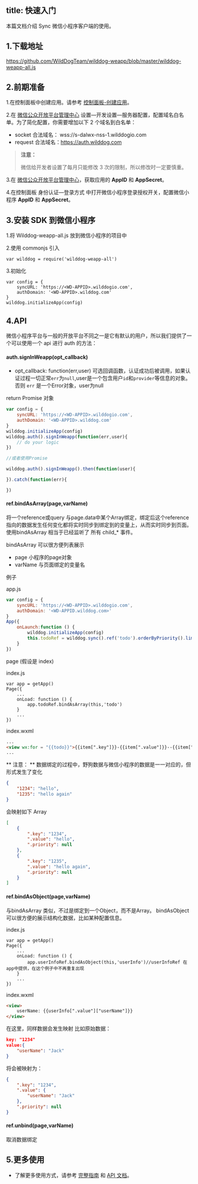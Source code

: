 
title: 快速入门
---

本篇文档介绍  Sync 微信小程序客户端的使用。


## 1.下载地址
https://github.com/WildDogTeam/wilddog-weapp/blob/master/wilddog-weapp-all.js


## 2.前期准备

1.在控制面板中创建应用。请参考 [控制面板-创建应用](/console/creat.html#创建一个野狗应用)。

2.在 [微信公众开放平台管理中心](http://mp.weixin.qq.com/)   设置—开发设置—服务器配置，配置域名白名单。为了简化配置，你需要增加以下 2 个域名到白名单：

- socket 合法域名： wss://s-dalwx-nss-1.wilddogio.com
- request 合法域名：https://auth.wilddog.com


<blockquote class="warning">
  <p><strong>注意：</strong></p>
  微信给开发者设置了每月只能修改 3 次的限制，所以修改时一定要慎重。
</blockquote>


3.在 [微信公众开放平台管理中心](http://mp.weixin.qq.com/)，获取应用的 **AppID** 和 **AppSecret**。
 
4.在控制面板 身份认证—登录方式 中打开微信小程序登录授权开关，配置微信小程序 **AppID** 和 **AppSecret**。



## 3.安装 SDK 到微信小程序

1.将 Wilddog-weapp-all.js 放到微信小程序的项目中

2.使用 commonjs 引入

```
var wilddog = require('wilddog-weapp-all')
```

3.初始化


```
var config = {
    syncURL: 'https://<WD-APPID>.wilddogio.com',
    authDomain: '<WD-APPID>.wilddog.com'
}
wilddog.initializeApp(config)
```

## 4.API

微信小程序平台与一般的开放平台不同之一是它有默认的用户，所以我们提供了一个可以使用一个 api 进行 auth 的方法：

#### auth.signInWeapp(opt_callback)

* opt_callback: function(err,user) 可选回调函数，认证成功后被调用，如果认证过程一切正常`err`为`null`,user是一个包含用户`id`和`provider`等信息的对象。否则 `err` 是一个Error对象，user为null

return Promise 对象

```js
var config = {
    syncURL: 'https://<WD-APPID>.wilddogio.com',
    authDomain: '<WD-APPID>.wilddog.com'
}
wilddog.initializeApp(config)
wilddog.auth().signInWeapp(function(err,user){
    // do your logic
})

//或者使用Promise

wilddog.auth().signInWeapp().then(function(user){

}).catch(function(err){

})

```

#### ref.bindAsArray(page,varName)

将一个reference或query 与page.data中某个Array绑定，绑定后这个reference指向的数据发生任何变化都将实时同步到绑定到的变量上，从而实时同步到页面。使用bindAsArray 相当于已经监听了 所有 child_* 事件。

bindAsArray 可以很方便列表展示

* page 小程序的page对象
* varName 与页面绑定的变量名

例子

app.js

```js
var config = {
    syncURL: 'https://<WD-APPID>.wilddogio.com',
    authDomain: '<WD-APPID.wilddog.com>'
}
App({
    onLaunch:function () {
        wilddog.initializeApp(config)
        this.todoRef = wilddog.sync().ref('todo').orderByPriority().limitToFirst(20)
    }
})
```

page (假设是 index)

index.js
```
var app = getApp()
Page({
    ...
    onLoad: function () {
        app.todoRef.bindAsArray(this,'todo')
    }
    ...
})
```

index.wxml

```html
...
<view wx:for = "{{todo}}">{{item[".key"]}}-{{item[".value"]}}--{{item[".priority"]}}</view>
...
```

** 注意： **
数据绑定的过程中，野狗数据与微信小程序的数据是一一对应的，但形式发生了变化

```json
{
    "1234": "hello",
    "1235": "hello again"
}
```
会映射如下 Array

```json
[
    {
        ".key": "1234",
        ".value": "hello",
        ".priority": null
    },
    {
        ".key": "1235",
        ".value": "hello again",
        ".priority": null
    }
]
```

#### ref.bindAsObject(page,varName)

与bindAsArray 类似，不过是绑定到一个Object，而不是Array。
bindAsObject 可以很方便的展示结构化数据，比如某种配置信息。

index.js
```
var app = getApp()
Page({
    ...
    onLoad: function () {
        app.userInfoRef.bindAsObject(this,'userInfo')//userInfoRef 在app中提供，在这个例子中不再重复出现
    }
    ...
})
```

index.wxml

```html
<view>
    userName: {{userInfo[".value"]["userName"]}}
</view>

```

在这里，同样数据会发生映射
比如原始数据：

```json
key: "1234"
value:{
    "userName": "Jack"
}

```
将会被映射为：

```json
{
    ".key": "1234",
    ".value": {
        "userName": "Jack"
    },
    ".priority": null
}

```

#### ref.unbind(page,varName)

取消数据绑定

## 5.更多使用
- 了解更多使用方式，请参考 [完整指南](/guide/sync/web/save-data.html) 和 [API 文档](/api/sync/web/api.html)。


　
